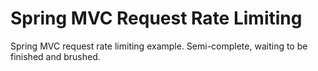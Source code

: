 # Spring MVC Request Rate Limiting
Spring MVC request rate limiting example. Semi-complete, waiting to be finished and brushed.
